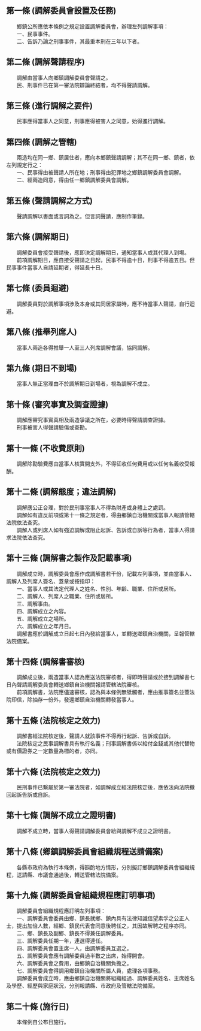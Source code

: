 第一條 (調解委員會設置及任務)
-----------------------------
　　鄉鎮公所應依本條例之規定設置調解委員會，辦理左列調解事項：  
　　一、民事事件。  
　　二、告訴乃論之刑事事件，其最重本刑在三年以下者。  


第二條 (調解聲請程序)
---------------------
　　調解由當事人向鄉鎮調解委員會聲請之。  
　　民、刑事件已在第一審法院辯論終結者，均不得聲請調解。  


第三條 (進行調解之要件)
-----------------------
　　民事應得當事人之同意，刑事應得被害人之同意，始得進行調解。  


第四條 (調解之管轄)
-------------------
　　兩造均在同一鄉、鎮居住者，應向本鄉鎮聲請調解；其不在同一鄉、鎮者，依左列規定行之：  
　　一、民事得由被聲請人所在地；刑事得由犯罪地之鄉鎮調解委員會調解。  
　　二、經兩造同意，得由任一鄉鎮調解委員會調解。  


第五條 (聲請調解之方式)
-----------------------
　　聲請調解以書面或言詞為之。但言詞聲請，應制作筆錄。  


第六條 (調解期日)
-----------------
　　調解委員會接受聲請後，應即決定調解期日，通知當事人或其代理人到場。  
　　前項調解期日，應自接受聲請之日起，民事不得逾十日，刑事不得逾五日。但民事事件當事人自請延期者，得延長十日。  


第七條 (委員迴避)
-----------------
　　調解委員對於調解事項涉及本身或其同居家屬時，應不待當事人聲請，自行迴避。  


第八條 (推舉列席人)
-------------------
　　當事人兩造各得推舉一人至三人列席調解會議，協同調解。  


第九條 (期日不到場)
-------------------
　　當事人無正當理由不於調解期日到場者，視為調解不成立。  


第十條 (審究事實及調查證據)
---------------------------
　　調解應審究事實真相及兩造爭議之所在，必要時得聲請調查證據。  
　　刑事被害人得聲請驗傷或查勘。  


第十一條 (不收費原則)
---------------------
　　調解除勘驗費應由當事人核實開支外，不得征收任何費用或以任何名義收受報酬。  


第十二條 (調解態度；違法調解)
-----------------------------
　　調解應公正合理，對於民刑事當事人不得為財產或身體上之處罰。  
　　調解如有違反前項或第十一條之規定者，得由鄉鎮自治機關或當事人報請管轄法院依法查究。  
　　調解人或列席人如有強迫調解或阻止起訴、告訴或自訴等行為者，當事人得請求法院依法查究。  


第十三條 (調解書之製作及記載事項)
---------------------------------
　　調解成立時，調解委員會應作成調解書若干份，記載左列事項，並由當事人、調解人及列席人簽名、蓋章或按指印：  
　　一、當事人或其法定代理人之姓名、性別、年齡、職業、住所或居所。  
　　二、調解人、列席人之職業、住所或居所。  
　　三、調解事由。  
　　四、調解成立之內容。  
　　五、調解成立之場所。  
　　六、調解成立之年月日。  
　　調解書應於調解成立日起七日內發給當事人，並轉送鄉鎮自治機關，呈報管轄法院備案。  


第十四條 (調解書審核)
---------------------
　　調解成立後，兩造當事人認為應送法院審核者，得即時聲請或於接到調解書七日內聲請調解委員會轉送鄉鎮自治機關報請管轄法院審核。  
　　前項調解書，法院應儘速審核，認為與本條例無牴觸者，應由推事簽名並蓋法院印信，除抽存一份外，發還鄉鎮自治機關轉發當事人。  


第十五條 (法院核定之效力)
-------------------------
　　調解書經法院核定後，聲請人就該事件不得再行起訴、告訴或自訴。  
　　法院核定之民事調解書具有執行名義；刑事調解書係以給付金錢或其他代替物或有價證券之一定數量為標的者，亦同。  


第十六條 (法院核定之效力)
-------------------------
　　民刑事件已繫屬於第一審法院者，如調解成立經法院核定後，應依法向法院撤回起訴告訴或自訴。  


第十七條 (調解不成立之證明書)
-----------------------------
　　調解不成立時，當事人得聲請調解委員會給與調解不成立之證明書。  


第十八條 (鄉鎮調解委員會組織規程送請備案)
-----------------------------------------
　　各縣市政府為執行本條例，得斟酌地方情形，分別擬訂鄉鎮調解委員會組織規程，送請縣、市議會通過後，轉送管轄法院備案。  


第十九條 (調解委員會組織規程應訂明事項)
---------------------------------------
　　調解委員會組織規程應訂明左列事項：  
　　一、調解委員會委員由鄉、鎮長就鄉、鎮內具有法律知識信望素孚之公正人士，提出加倍人數，經鄉、鎮民代表會同意後聘任之，其因故解聘之程序亦同。  
　　二、鄉、鎮長及副鄉、鎮長不得兼任調解委員。  
　　三、調解委員任期一年，連選得連任。  
　　四、調解委員會置主席一人，由調解委員互選之。  
　　五、調解委員會應有調解委員過半數之出席，始得開會。  
　　六、調解委員會之費用，由鄉鎮自治機關負擔之。  
　　七、調解委員會得調用鄉鎮自治機關所屬人員，處理各項事務。  
　　調解委員會成立時，應由鄉鎮自治機關將組織經過、調解委員姓名、主席姓名及學歷、經歷與家庭狀況，分別報請縣、市政府及管轄法院備案。  


第二十條 (施行日)
-----------------
　　本條例自公布日施行。